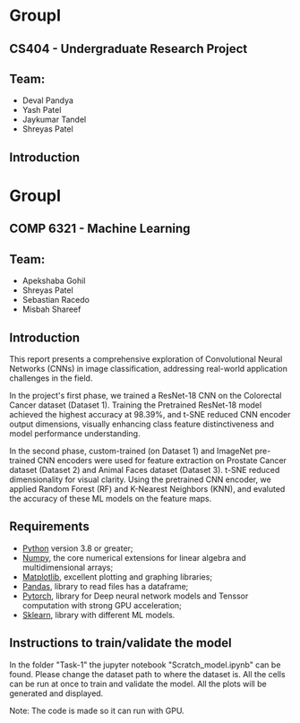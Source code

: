 # GroupI
## CS404 - Undergraduate Research Project

## Team:
- Deval Pandya
- Yash Patel
- Jaykumar Tandel
- Shreyas Patel

## Introduction

# GroupI
## COMP 6321 - Machine Learning

## Team:
- Apekshaba Gohil
- Shreyas Patel
- Sebastian Racedo
- Misbah Shareef

## Introduction

This report presents a comprehensive exploration of Convolutional Neural Networks (CNNs) in image classification, addressing real-world application challenges in the field.

In the project's first phase, we trained a ResNet-18 CNN on the Colorectal Cancer dataset (Dataset 1). Training the Pretrained ResNet-18 model achieved the highest accuracy at 98.39\%, and t-SNE reduced CNN encoder output dimensions, visually enhancing class feature distinctiveness and model performance understanding.
 
In the second phase, custom-trained (on Dataset 1) and ImageNet pre-trained CNN encoders were used for feature extraction on Prostate Cancer dataset (Dataset 2) and Animal Faces dataset (Dataset 3). t-SNE reduced dimensionality for visual clarity. Using the pretrained CNN encoder, we applied Random Forest (RF) and K-Nearest Neighbors (KNN), and evaluted the accuracy of these ML models on the feature maps.

## Requirements 
* [Python](http://www.python.org) version 3.8 or greater;
* [Numpy](http://www.numpy.org), the core numerical extensions for linear algebra and multidimensional arrays;
* [Matplotlib](http://matplotlib.sf.net), excellent plotting and graphing libraries;
* [Pandas](http://pandas.pydata.org/), library to read files has a dataframe;
* [Pytorch](https://pytorch.org/docs/stable/torch.html), library for Deep neural network models and Tenssor computation with strong GPU acceleration;
* [Sklearn](https://scikit-learn.org/stable/), library with different ML models.

## Instructions to train/validate the model
In the folder "Task-1" the jupyter notebook "Scratch_model.ipynb" can be found. Please change the dataset path to where the dataset is. All the cells can be run at once to train and validate the model. All the plots will be generated and displayed. 

Note: The code is made so it can run with GPU.
